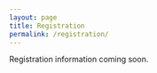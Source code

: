 ```yaml
---
layout: page
title: Registration
permalink: /registration/
---
```


Registration information coming soon.
